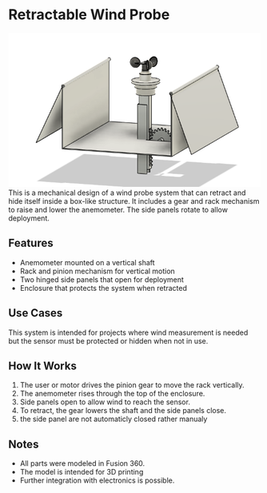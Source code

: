 # Retractable Wind Probe 
![Deployed View](/PHOTO.png)</br>
This is a mechanical design of a wind probe system that can retract and hide itself inside a box-like structure. It includes a gear and rack mechanism to raise and lower the anemometer. The side panels rotate to allow deployment.

## Features

- Anemometer mounted on a vertical shaft
- Rack and pinion mechanism for vertical motion
- Two hinged side panels that open for deployment
- Enclosure that protects the system when retracted

## Use Cases

This system is intended for projects where wind measurement is needed but the sensor must be protected or hidden when not in use.

## How It Works

1. The user or motor drives the pinion gear to move the rack vertically.
2. The anemometer rises through the top of the enclosure.
3. Side panels open to allow wind to reach the sensor.
4. To retract, the gear lowers the shaft and the side panels close.
5. the side panel are not automaticly closed rather manualy 

## Notes

- All parts were modeled in Fusion 360.
- The model is intended for 3D printing 
- Further integration with electronics is possible.



